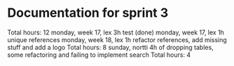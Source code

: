 # Documentation for sprint 3

Total hours: 12
monday, week 17, lex 3h test (done)
monday, week 17, lex 1h unique references
monday, week 18, lex 1h refactor references, add missing stuff and add a logo
Total hours: 8
sunday, nortti 4h of dropping tables, some refactoring and failing to implement search
Total hours: 4
